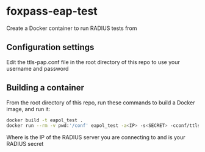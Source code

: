 # foxpass-eap-test
Create a Docker container to run RADIUS tests from

## Configuration settings

Edit the ttls-pap.conf file in the root directory of this repo to use your username and password

## Building a container

From the root directory of this repo, run these commands to build a Docker image, and run it:

```bash
docker build -t eapol_test .
docker run --rm -v pwd:'/conf' eapol_test -a<IP> -s<SECRET> -cconf/ttls-pap.conf
```

Where <IP> is the IP of the RADIUS server you are connecting to and <SECRET> is your RADIUS secret
